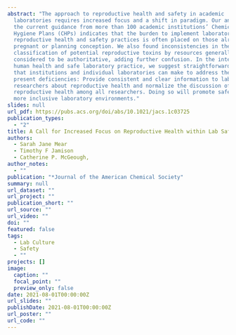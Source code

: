 ```yaml
---
abstract: "The approach to reproductive health and safety in academic
  laboratories requires increased focus and a shift in paradigm. Our analysis of
  the current guidance from more than 100 academic institutions’ Chemical
  Hygiene Plans (CHPs) indicates that the burden to implement laboratory
  reproductive health and safety practices is often placed on those already
  pregnant or planning conception. We also found inconsistencies in the
  classification of potential reproductive toxins by resources generally
  considered to be authoritative, adding further confusion. In the interest of
  human health and safe laboratory practice, we suggest straightforward changes
  that institutions and individual laboratories can make to address these
  present deficiencies: Provide consistent and clear information to laboratory
  researchers about reproductive health and normalize the discussion of
  reproductive health among all researchers. Doing so will promote safer and
  more inclusive laboratory environments."
slides: null
url_pdf: https://pubs.acs.org/doi/abs/10.1021/jacs.1c03725
publication_types:
  - "2"
title: A Call for Increased Focus on Reproductive Health within Lab Safety Culture
authors:
  - Sarah Jane Mear
  - Timothy F Jamison
  - Catherine P. McGeough,
author_notes:
  - ""
publication: "*Journal of the American Chemical Society"
summary: null
url_dataset: ""
url_project: ""
publication_short: ""
url_source: ""
url_video: ""
doi: ""
featured: false
tags:
  - Lab Culture
  - Safety
  - ""
projects: []
image:
  caption: ""
  focal_point: ""
  preview_only: false
date: 2021-08-01T00:00:00Z
url_slides: ""
publishDate: 2021-08-01T00:00:00Z
url_poster: ""
url_code: ""
---
```


